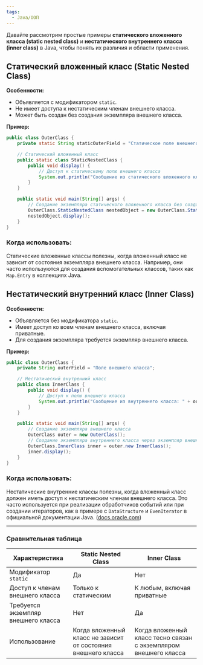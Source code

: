 ```yaml
---
tags:
  - Java/ООП
---
```

Давайте рассмотрим простые примеры **статического вложенного класса (static nested class)** и **нестатического внутреннего класса (inner class)** в Java, чтобы понять их различия и области применения.

## Статический вложенный класс (Static Nested Class)

**Особенности:**
- Объявляется с модификатором `static`.
- Не имеет доступа к нестатическим членам внешнего класса.
- Может быть создан без создания экземпляра внешнего класса.

**Пример:**
```java
public class OuterClass {
    private static String staticOuterField = "Статическое поле внешнего класса";

    // Статический вложенный класс
    public static class StaticNestedClass {
        public void display() {
            // Доступ к статическому полю внешнего класса
            System.out.println("Сообщение из статического вложенного класса: " + staticOuterField);
        }
    }

    public static void main(String[] args) {
        // Создание экземпляра статического вложенного класса без создания экземпляра внешнего класса
        OuterClass.StaticNestedClass nestedObject = new OuterClass.StaticNestedClass();
        nestedObject.display();
    }
}
```

### Когда использовать:
Статические вложенные классы полезны, когда вложенный класс не зависит от состояния экземпляра внешнего класса. Например, они часто используются для создания вспомогательных классов, таких как `Map.Entry` в коллекциях Java.

## Нестатический внутренний класс (Inner Class)

**Особенности:**
- Объявляется без модификатора `static`.
- Имеет доступ ко всем членам внешнего класса, включая приватные.
- Для создания экземпляра требуется экземпляр внешнего класса.

**Пример:**
```java
public class OuterClass {
    private String outerField = "Поле внешнего класса";

    // Нестатический внутренний класс
    public class InnerClass {
        public void display() {
            // Доступ к полю внешнего класса
            System.out.println("Сообщение из внутреннего класса: " + outerField);
        }
    }

    public static void main(String[] args) {
        // Создание экземпляра внешнего класса
        OuterClass outer = new OuterClass();
        // Создание экземпляра внутреннего класса через экземпляр внешнего класса
        OuterClass.InnerClass inner = outer.new InnerClass();
        inner.display();
    }
}
```

### Когда использовать:
Нестатические внутренние классы полезны, когда вложенный класс должен иметь доступ к нестатическим членам внешнего класса. Это часто используется при реализации обработчиков событий или при создании итераторов, как в примере с `DataStructure` и `EvenIterator` в официальной документации Java. ([docs.oracle.com](https://docs.oracle.com/javase/tutorial/java/javaOO/innerclasses.html?utm_source=chatgpt.com "Inner Class Example - Java™ Tutorials"))

---

### Сравнительная таблица

|Характеристика|Static Nested Class|Inner Class|
|---|---|---|
|Модификатор `static`|Да|Нет|
|Доступ к членам внешнего класса|Только к статическим|К любым, включая приватные|
|Требуется экземпляр внешнего класса|Нет|Да|
|Использование|Когда вложенный класс не зависит от состояния внешнего класса|Когда вложенный класс тесно связан с экземпляром внешнего класса|
